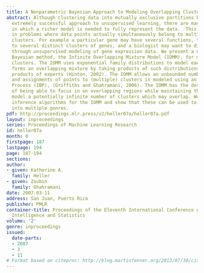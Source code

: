 ```yaml
---
title: A Nonparametric Bayesian Approach to Modeling Overlapping Clusters
abstract: Although clustering data into mutually exclusive partitions has been an
  extremely successful approach to unsupervised learning, there are many situations
  in which a richer model is needed to fully represent the data.  This is the case
  in problems where data points actually simultaneously belong to multiple, overlapping
  clusters. For example a particular gene may have several functions, therefore belonging
  to several distinct clusters of genes, and a biologist may want to discover these
  through unsupervised modeling of gene expression data. We present a new nonparametric
  Bayesian method, the Infinite Overlapping Mixture Model (IOMM), for modeling overlapping
  clusters. The IOMM uses exponential family distributions to model each cluster and
  forms an overlapping mixture by taking products of such distributions, much like
  products of experts (Hinton, 2002). The IOMM allows an unbounded number of clusters,
  and assignments of points to (multiple) clusters is modeled using an Indian Buffet
  Process (IBP), (Griffiths and Ghahramani, 2006). The IOMM has the desirable properties
  of being able to focus in on overlapping regions while maintaining the ability to
  model a potentially infinite number of clusters which may overlap. We derive MCMC
  inference algorithms for the IOMM and show that these can be used to cluster movies
  into multiple genres.
pdf: http://proceedings.mlr.press/v2/heller07a/heller07a.pdf
layout: inproceedings
series: Proceedings of Machine Learning Research
id: heller07a
month: 0
firstpage: 187
lastpage: 194
page: 187-194
sections: 
author:
- given: Katherine A.
  family: Heller
- given: Zoubin
  family: Ghahramani
date: 2007-03-11
address: San Juan, Puerto Rico
publisher: PMLR
container-title: Proceedings of the Eleventh International Conference on Artificial
  Intelligence and Statistics
volume: '2'
genre: inproceedings
issued:
  date-parts:
  - 2007
  - 3
  - 11
# Format based on citeproc: http://blog.martinfenner.org/2013/07/30/citeproc-yaml-for-bibliographies/
---
```

